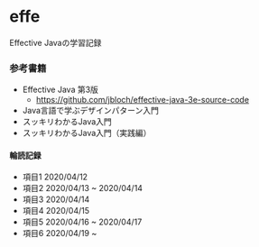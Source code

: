 # effe
Effective Javaの学習記録



### 参考書籍
- Effective Java 第3版
    - https://github.com/jbloch/effective-java-3e-source-code
- Java言語で学ぶデザインパターン入門
- スッキリわかるJava入門
- スッキリわかるJava入門（実践編）

#### 輪読記録
- 項目1 2020/04/12 
- 項目2 2020/04/13 ~ 2020/04/14
- 項目3 2020/04/14
- 項目4 2020/04/15
- 項目5 2020/04/16 ~ 2020/04/17
- 項目6 2020/04/19 ~ 
